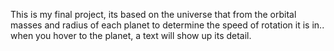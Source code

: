 This is my final project, its based on the universe that from the orbital masses and radius of each planet to determine the speed of rotation it is in.. when you hover to the planet, a text will show up its detail.

